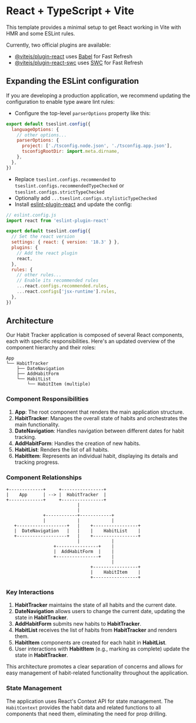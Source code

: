 # React + TypeScript + Vite

This template provides a minimal setup to get React working in Vite with HMR and some ESLint rules.

Currently, two official plugins are available:

- [@vitejs/plugin-react](https://github.com/vitejs/vite-plugin-react/blob/main/packages/plugin-react/README.md) uses [Babel](https://babeljs.io/) for Fast Refresh
- [@vitejs/plugin-react-swc](https://github.com/vitejs/vite-plugin-react-swc) uses [SWC](https://swc.rs/) for Fast Refresh

## Expanding the ESLint configuration

If you are developing a production application, we recommend updating the configuration to enable type aware lint rules:

- Configure the top-level `parserOptions` property like this:

```js
export default tseslint.config({
  languageOptions: {
    // other options...
    parserOptions: {
      project: ['./tsconfig.node.json', './tsconfig.app.json'],
      tsconfigRootDir: import.meta.dirname,
    },
  },
})
```

- Replace `tseslint.configs.recommended` to `tseslint.configs.recommendedTypeChecked` or `tseslint.configs.strictTypeChecked`
- Optionally add `...tseslint.configs.stylisticTypeChecked`
- Install [eslint-plugin-react](https://github.com/jsx-eslint/eslint-plugin-react) and update the config:

```js
// eslint.config.js
import react from 'eslint-plugin-react'

export default tseslint.config({
  // Set the react version
  settings: { react: { version: '18.3' } },
  plugins: {
    // Add the react plugin
    react,
  },
  rules: {
    // other rules...
    // Enable its recommended rules
    ...react.configs.recommended.rules,
    ...react.configs['jsx-runtime'].rules,
  },
})
```



## Architecture

Our Habit Tracker application is composed of several React components, each with specific responsibilities. Here's an updated overview of the component hierarchy and their roles:

```
App
└── HabitTracker
    ├── DateNavigation
    ├── AddHabitForm
    └── HabitList
        └── HabitItem (multiple)
```

### Component Responsibilities

1. **App**: The root component that renders the main application structure.
2. **HabitTracker**: Manages the overall state of habits and orchestrates the main functionality.
3. **DateNavigation**: Handles navigation between different dates for habit tracking.
4. **AddHabitForm**: Handles the creation of new habits.
5. **HabitList**: Renders the list of all habits.
6. **HabitItem**: Represents an individual habit, displaying its details and tracking progress.

### Component Relationships

```
+-------------+     +----------------+
|    App      | --> |  HabitTracker  |
+-------------+     +----------------+
                           |
                           |
              +------------+------------+
              |            |            |
   +-------------------+   |    +-----------------+
   |  DateNavigation   |   |    |    HabitList    |
   +-------------------+   |    +-----------------+
                           |            |
                  +----------------+    |
                  |  AddHabitForm  |    |
                  +----------------+    |
                                        |
                                +-----------------+
                                |    HabitItem    |
                                +-----------------+
```

### Key Interactions

1. **HabitTracker** maintains the state of all habits and the current date.
2. **DateNavigation** allows users to change the current date, updating the state in **HabitTracker**.
3. **AddHabitForm** submits new habits to **HabitTracker**.
4. **HabitList** receives the list of habits from **HabitTracker** and renders them.
5. **HabitItem** components are created for each habit in **HabitList**.
6. User interactions with **HabitItem** (e.g., marking as complete) update the state in **HabitTracker**.

This architecture promotes a clear separation of concerns and allows for easy management of habit-related functionality throughout the application.

### State Management

The application uses React's Context API for state management. The `HabitContext` provides the habit data and related functions to all components that need them, eliminating the need for prop drilling.
